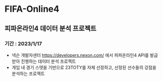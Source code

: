 # FIFA-Online4

## 피파온라인4 데이터 분석 프로젝트

### 기간 : 2023/1/17

- 넥슨 개발자센터 https://developers.nexon.com/ 에서 피파온라인4 API를 발급 받아 진행하는 데이터 분석 프로젝트
- 게임 내 경기 스텟을 기반으로 23TOTY를 자체 선정하고, 선정된 선수들의 강점을 분석하는 프로젝트
